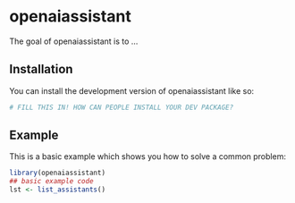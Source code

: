 
<!-- README.md is generated from README.Rmd. Please edit that file -->

# openaiassistant

<!-- badges: start -->
<!-- badges: end -->

The goal of openaiassistant is to …

## Installation

You can install the development version of openaiassistant like so:

``` r
# FILL THIS IN! HOW CAN PEOPLE INSTALL YOUR DEV PACKAGE?
```

## Example

This is a basic example which shows you how to solve a common problem:

``` r
library(openaiassistant)
## basic example code
lst <- list_assistants()
```
